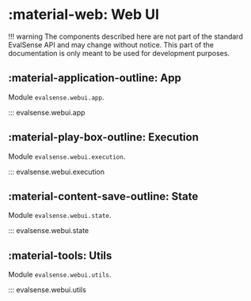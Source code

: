 # :material-web: Web UI

<!-- prettier-ignore -->
!!! warning
    The components described here are not part of the standard EvalSense API and may change without notice. This part of the documentation is only meant to be used for development purposes.

## :material-application-outline: App

Module `evalsense.webui.app`.

::: evalsense.webui.app

## :material-play-box-outline: Execution

Module `evalsense.webui.execution`.

::: evalsense.webui.execution

## :material-content-save-outline: State

Module `evalsense.webui.state`.

::: evalsense.webui.state

## :material-tools: Utils

Module `evalsense.webui.utils`.

::: evalsense.webui.utils
